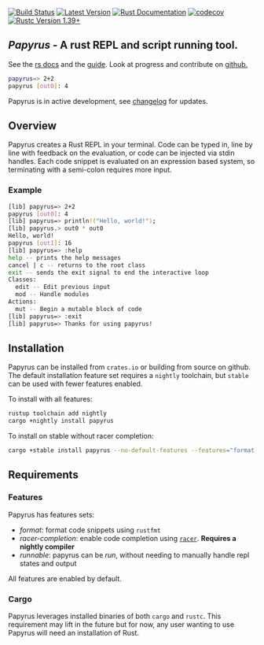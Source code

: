 [![Build Status](https://github.com/kurtlawrence/papyrus/workflows/Rust%20Tests/badge.svg)](https://github.com/kurtlawrence/papyrus/actions)
[![Latest Version](https://img.shields.io/crates/v/papyrus.svg)](https://crates.io/crates/papyrus)
[![Rust Documentation](https://img.shields.io/badge/api-rustdoc-blue.svg)](https://docs.rs/papyrus)
[![codecov](https://codecov.io/gh/kurtlawrence/papyrus/branch/master/graph/badge.svg)](https://codecov.io/gh/kurtlawrence/papyrus)
[![Rustc Version 1.39+](https://img.shields.io/badge/rustc-1.39+-blue.svg)](https://blog.rust-lang.org/2019/11/07/Rust-1.39.0.html)

## _Papyrus_ - A rust REPL and script running tool.

See the [rs docs](https://docs.rs/papyrus/) and the
[guide](https://kurtlawrence.github.io/papyrus/).
Look at progress and contribute on [github.](https://github.com/kurtlawrence/papyrus)

```sh
papyrus=> 2+2
papyrus [out0]: 4
```

Papyrus is in active development, see [changelog](https://github.com/kurtlawrence/papyrus) for updates.

## Overview
Papyrus creates a Rust REPL in your terminal. Code can be typed in, line by line with feedback on
the evaluation, or code can be injected via stdin handles. 
Each code snippet is evaluated on an expression based system, so terminating with a semi-colon
requires more input.

### Example
```sh
[lib] papyrus=> 2+2
papyrus [out0]: 4
[lib] papyrus=> println!("Hello, world!");
[lib] papyrus.> out0 * out0
Hello, world!
papyrus [out1]: 16
[lib] papyrus=> :help
help -- prints the help messages
cancel | c -- returns to the root class
exit -- sends the exit signal to end the interactive loop
Classes:
  edit -- Edit previous input
  mod -- Handle modules
Actions:
  mut -- Begin a mutable block of code
[lib] papyrus=> :exit
[lib] papyrus=> Thanks for using papyrus!
```

## Installation
Papyrus can be installed from `crates.io` or building from source on github.
The default installation feature set requires a `nightly` toolchain, but `stable` can be used with
fewer features enabled.

To install with all features:
```sh
rustup toolchain add nightly
cargo +nightly install papyrus
```

To install on stable without racer completion:
```sh
cargo +stable install papyrus --no-default-features --features="format,runnable"
```

## Requirements

### Features
Papyrus has features sets:
- _format_: format code snippets using `rustfmt`
- _racer-completion_: enable code completion using [`racer`](https://github.com/racer-rust/racer).
    **Requires a nightly compiler**
- _runnable_: papyrus can be _run_, without needing to manually handle repl states and output

All features are enabled by default.

### Cargo
Papyrus leverages installed binaries of both `cargo` and `rustc`. This requirement may lift in the
future but for now, any user wanting to use Papyrus will need an installation of Rust.

